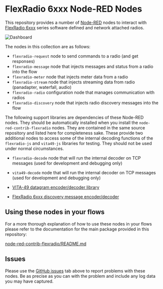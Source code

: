 # FlexRadio 6xxx Node-RED Nodes

This repository provides a number of [Node-RED](https://nodered.org) nodes to
interact with [FlexRadio 6xxx](http://flexradio.com) series software defined
and network attached radios.

![Dashboard](packages/node-red-contrib-flexradio/examples/dashboard.png)

The nodes in this collection are as follows:

- `flexradio-request` node to send commands to a radio (and get responses)
- `flexradio-message` node that injects messages and status from a radio into the flow
- `flexradio-meter` node that injects meter data from a radio
- `flexradio-stream` node that injects streaming data from radio (panadapter, waterfall, audio)
- `flexradio-radio` configuration node that manages communication with radios
- `flexradio-discovery` node that injects radio discovery messages into the flow

The following support libraries are dependencies of these Node-RED nodes. They should be automatically installed when you install the `node-red-contrib-flexradio` nodes. They are contained in the same source repository and listed here for completeness sake. These provide two additional nodes to access some of the internal decoding functions of the `flexradio-js` and `vita49-js` libraries for testing. They should not be used under normal circumstances.

- `flexradio-decode` node that will run the internal decoder on TCP messages (used for development and debugging only)
- `vita49-decode` node that will run the internal decoder on TCP messages (used for development and debugging only)

- [VITA-49 datagram encoder/decoder library](https://github.com/stephenhouser/node-red-contrib-flexradio/tree/master/packages/vita49-js)
- [FlexRadio 6xxx discovery message encoder/decoder](https://github.com/stephenhouser/node-red-contrib-flexradio/tree/master/packages/flexradio-js)

## Using these nodes in your flows

For a more thorough explanation of how to use these nodes in your flows please refer to the documentation for the main package provided in this repository:

[node-red-contrib-flexradio/README.md](packages/node-red-contrib-flexradio/README.md)

## Issues

Please use the [GitHub issues](https://github.com/stephenhouser/node-red-contrib-flexradio/issues) tab above to report problems with these nodes. Be as precise as you can with the problem and include any log data you may have captured.